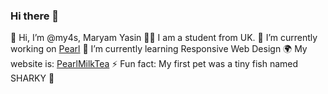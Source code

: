 ### Hi there 👋

<!--
**my4s/my4s** is a ✨ _special_ ✨ repository because its `README.md` (this file) appears on your GitHub profile.

Here are some ideas to get you started:

- 🔭 I’m currently working on <a href="https://github.com/my4s/Pearl/edit/main/README.md">Pearl</a>
- 🌱 I’m currently learning Responsive Web Design
- 👯 I’m looking to collaborate on ...
- 🤔 I’m looking for help with ..
- 📫 How to reach me: https://mhy.yas.im/
- ⚡ Fun fact: My first pet was a tiny fish named SHARKY 🦈
-->

👋 Hi, I’m @my4s, Maryam Yasin
👨‍🎓 I am a student from UK.
🔭 I’m currently working on <a href="https://github.com/my4s/Pearl/edit/main/README.md">Pearl</a>
🌱 I’m currently learning Responsive Web Design
🌍 My website is: <a href="https://github.com/my4s/Pearl/edit/main/README.md">PearlMilkTea</a>
⚡ Fun fact: My first pet was a tiny fish named SHARKY 🦈
